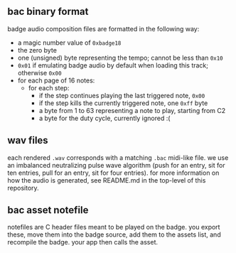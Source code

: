 ## bac binary format

badge audio composition files are formatted in the following way:

  - a magic number value of `0xbadge18`
  - the zero byte
  - one (unsigned) byte representing the tempo; cannot be less than `0x10`
  - `0x01` if emulating badge audio by default when loading this track; otherwise `0x00`
  - for each page of 16 notes:
      - for each step:
          - if the step continues playing the last triggered note, `0x00`
          - if the step kills the currently triggered note, one `0xff` byte
          - a byte from 1 to 63 representing a note to play, starting from C2
          - a byte for the duty cycle, currently ignored :(

## wav files

each rendered `.wav` corresponds with a matching `.bac` midi-like file. we use an imbalanced neutralizing pulse wave algorithm (push for an entry, sit for ten entries, pull for an entry, sit for four entries). for more information on how the audio is generated, see README.md in the top-level of this repository.

## bac asset notefile

notefiles are C header files meant to be played on the badge. you export these, move them into the badge source, add them to the assets list, and recompile the badge. your app then calls the asset.
